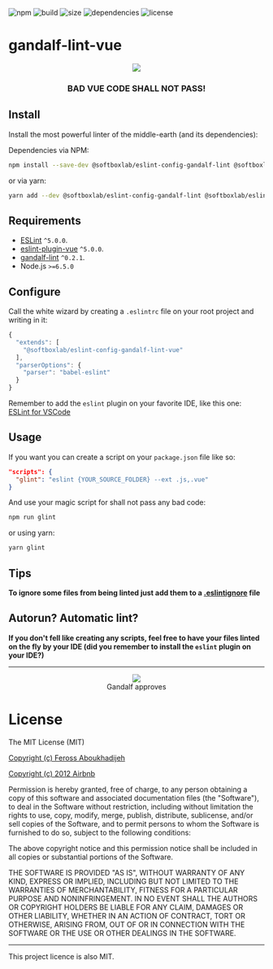 ![npm](https://img.shields.io/npm/v/@softboxlab/eslint-config-gandalf-lint-vue)
![build](https://img.shields.io/travis/SoftboxLab/gandalf-lint-vue)
![size](https://img.shields.io/bundlephobia/min/@softboxlab/eslint-config-gandalf-lint-vue)
![dependencies](https://img.shields.io/david/peer/SoftboxLab/gandalf-lint-vue)
![license](https://img.shields.io/github/license/SoftboxLab/gandalf-lint-vue)

# gandalf-lint-vue

<p align="center">
	<img src="https://media.giphy.com/media/8abAbOrQ9rvLG/giphy.gif" />
</p>


<h3 align="center" style="font-weight: bold;">
  <b>BAD VUE CODE SHALL NOT PASS!</b>
</h3>

## Install
Install the most powerful linter of the middle-earth (and its dependencies):

Dependencies via NPM:
```bash
npm install --save-dev @softboxlab/eslint-config-gandalf-lint @softboxlab/eslint-config-gandalf-lint-vue eslint babel-eslint eslint-plugin-vue
```

or via yarn:
```bash
yarn add --dev @softboxlab/eslint-config-gandalf-lint @softboxlab/eslint-config-gandalf-lint-vue eslint babel-eslint eslint-plugin-vue
```

## Requirements

- [ESLint](http://eslint.org/) `^5.0.0`.
- [eslint-plugin-vue](https://github.com/vuejs/eslint-plugin-vue) `^5.0.0`.
- [gandalf-lint](https://github.com/SoftboxLab/gandalf-lint) `^0.2.1`.
- Node.js `>=6.5.0`

## Configure
Call the white wizard by creating a `.eslintrc` file on your root project and writing in it:
```javascript
{
  "extends": [
    "@softboxlab/eslint-config-gandalf-lint-vue"
  ],
  "parserOptions": {
    "parser": "babel-eslint"
  }
}
```

Remember to add the `eslint` plugin on your favorite IDE, like this one: [ESLint for VSCode](https://marketplace.visualstudio.com/items?itemName=dbaeumer.vscode-eslint)

## Usage
If you want you can create a script on your `package.json` file like so:
```json
"scripts": {
  "glint": "eslint {YOUR_SOURCE_FOLDER} --ext .js,.vue"
}
```

And use your magic script for shall not pass any bad code:
```bash
npm run glint
```

or using yarn:

```bash
yarn glint
```

## Tips

**To ignore some files from being linted just add them to a [.eslintignore](https://eslint.org/docs/user-guide/configuring#eslintignore) file**

## Autorun? Automatic lint?

**If you don't fell like creating any scripts, feel free to have your files linted on the fly by your IDE (did you remember to install the `eslint` plugin on your IDE?)**

---

<p align="center">
	<img src="https://media.giphy.com/media/TcdpZwYDPlWXC/giphy.gif"/><br/>
  Gandalf approves
</p>


# License

The MIT License (MIT)

[Copyright (c) Feross Aboukhadijeh](https://github.com/standard/eslint-config-standard)

[Copyright (c) 2012 Airbnb](https://github.com/airbnb/javascript)

Permission is hereby granted, free of charge, to any person obtaining a copy of
this software and associated documentation files (the "Software"), to deal in
the Software without restriction, including without limitation the rights to
use, copy, modify, merge, publish, distribute, sublicense, and/or sell copies of
the Software, and to permit persons to whom the Software is furnished to do so,
subject to the following conditions:

The above copyright notice and this permission notice shall be included in all
copies or substantial portions of the Software.

THE SOFTWARE IS PROVIDED "AS IS", WITHOUT WARRANTY OF ANY KIND, EXPRESS OR
IMPLIED, INCLUDING BUT NOT LIMITED TO THE WARRANTIES OF MERCHANTABILITY, FITNESS
FOR A PARTICULAR PURPOSE AND NONINFRINGEMENT. IN NO EVENT SHALL THE AUTHORS OR
COPYRIGHT HOLDERS BE LIABLE FOR ANY CLAIM, DAMAGES OR OTHER LIABILITY, WHETHER
IN AN ACTION OF CONTRACT, TORT OR OTHERWISE, ARISING FROM, OUT OF OR IN
CONNECTION WITH THE SOFTWARE OR THE USE OR OTHER DEALINGS IN THE SOFTWARE.

---

This project licence is also MIT.
